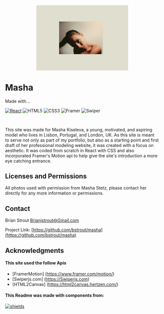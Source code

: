 <!-- PROJECT LOGO -->
<br />
<div align="center">
<p>
   <img align="center" width="300"  src="./src/images/MashaSiteScreenShot.png" alt="Logo" >
</p>
</div>
<h1>Masha</h1>
<p display=inline>
Made with...

[![React][react.js]][react-url]
![HTML5]
![CSS3]
![Framer]
![Swiper]

</p>
<br />
 <p >
      This site was made for Masha Kiseleva, a young, motivated, and
                aspiring model who lives in Lisbon, Portugal, and London, UK. As
                this site is meant to serve not only as part of my portfolio,
                but also as a starting point and first draft of her professional
                modeling website, it was created with a focus on aesthetic. It
                was coded from scratch in React with CSS and also incorporated
                Framer's Motion api to help give the site's introduction a more
                eye catching entrance.
  </p>

<!-- LICENSE -->

## Licenses and Permissions

All photos used with permission from Masha Stetz, please contact her directly for any more information or permissions.

<!-- CONTACT -->

## Contact

Brian Strout Brianjstrout@Gmail.com

Project Link: [https://github.com/bstrout/masha](https://github.com/bstrout/masha)

<!-- ACKNOWLEDGMENTS -->

## Acknowledgments

#### This site used the follow Apis

- [FramerMotion] (https://www.framer.com/motion/)
- [Swiperjs.com] (https://Swiperjs.com)
- [HTML2Canvas] (https://html2canvas.hertzen.com/)

#### This Readme was made with components from:

[![shields]][shields-url]

[screenshot]: ./src/images/MashaSiteScreenShot.png
[react.js]: https://img.shields.io/badge/React-20232A?style=for-the-badge&logo=react&logoColor=61DAFB
[react-url]: https://reactjs.org/
[html5]: https://img.shields.io/badge/HTML-20232A?style=for-the-badge&logo=HTML5&logoColor=61DAFB
[css3]: https://img.shields.io/badge/CSS-20232A?style=for-the-badge&logo=CSS3&logoColor=61DAFB
[framer]: https://img.shields.io/badge/Framer.Motion-20232A?style=for-the-badge&logo=Framer&logoColor=61DAFB
[swiper]: https://img.shields.io/badge/SwiperJS-20232A?style=for-the-badge&logo=Swiper&logoColor=61DAFB
[css3]: https://img.shields.io/badge/CSS-20232A?style=for-the-badge&logo=CSS3&logoColor=61DAFB
[shields]: https://img.shields.io/badge/Shields.io-20232A?style=for-the-badge&logo=Shields.io&logoColor=ffffff00
[shields-url]: https://shields.io

<!-- ?style=for-the-badge&logo=appveyor -->
<!-- <p align="right">(<a href="#readme-top">back to top</a>)</p> -->
